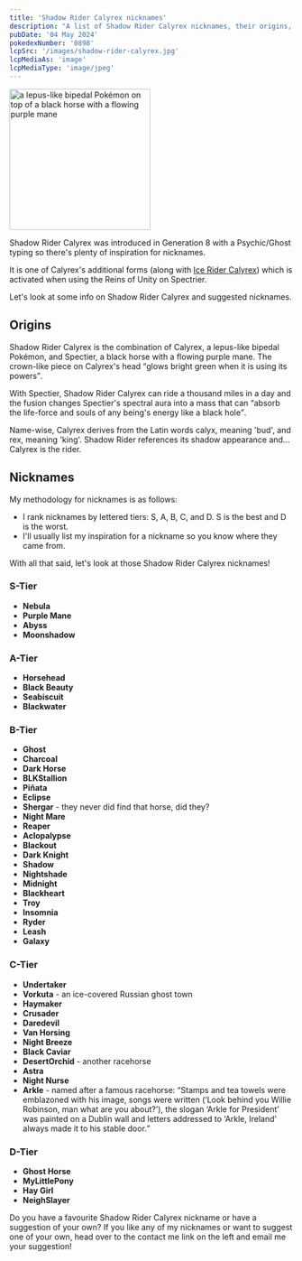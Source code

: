 ```yaml
---
title: 'Shadow Rider Calyrex nicknames'
description: "A list of Shadow Rider Calyrex nicknames, their origins, and why I think they're cool."
pubDate: '04 May 2024'
pokedexNumber: '0898'
lcpSrc: '/images/shadow-rider-calyrex.jpg'
lcpMediaAs: 'image'
lcpMediaType: 'image/jpeg'
---
```


<div class="img-center">
	<img src="/images/shadow-rider-calyrex.jpg" width="250px" height="250px" alt="a lepus-like bipedal Pokémon on top of a black horse with a flowing purple mane">
</div>

Shadow Rider Calyrex was introduced in Generation 8 with a Psychic/Ghost typing so there's plenty of inspiration for nicknames.

It is one of Calyrex's additional forms (along with [Ice Rider Calyrex](/nicknames/ice-rider-calyrex/)) which is activated when using the Reins of Unity on Spectrier.

Let's look at some info on Shadow Rider Calyrex and suggested nicknames.

## Origins

Shadow Rider Calyrex is the combination of Calyrex, a lepus-like bipedal Pokémon, and Spectier, a black horse with a flowing purple mane. The crown-like piece on Calyrex's head <q cite="https://bulbapedia.bulbagarden.net/wiki/Calyrex_(Pok%C3%A9mon)">glows bright green when it is using its powers</q>.

With Spectier, Shadow Rider Calyrex can ride a thousand miles in a day and the fusion changes Spectier's spectral aura into a mass that can <q cite="https://bulbapedia.bulbagarden.net/wiki/Calyrex_(Pok%C3%A9mon)">absorb the life-force and souls of any being's energy like a black hole</q>.

Name-wise, Calyrex derives from the Latin words calyx, meaning 'bud', and rex, meaning 'king'. Shadow Rider references its shadow appearance and... Calyrex is the rider.

## Nicknames

My methodology for nicknames is as follows:

* I rank nicknames by lettered tiers: S, A, B, C, and D. S is the best and D is the worst.
* I'll usually list my inspiration for a nickname so you know where they came from.

With all that said, let's look at those Shadow Rider Calyrex nicknames!

### S-Tier

* **Nebula**
* **Purple Mane**
* **Abyss**
* **Moonshadow**

### A-Tier

* **Horsehead**
* **Black Beauty**
* **Seabiscuit**
* **Blackwater**

### B-Tier

* **Ghost**
* **Charcoal**
* **Dark Horse**
* **BLKStallion**
* **Piñata**
* **Eclipse**
* **Shergar** - they never did find that horse, did they?
* **Night Mare**
* **Reaper**
* **Aclopalypse**
* **Blackout**
* **Dark Knight**
* **Shadow**
* **Nightshade**
* **Midnight**
* **Blackheart**
* **Troy**
* **Insomnia**
* **Ryder**
* **Leash**
* **Galaxy**

### C-Tier

* **Undertaker**
* **Vorkuta** - an ice-covered Russian ghost town
* **Haymaker**
* **Crusader**
* **Daredevil**
* **Van Horsing**
* **Night Breeze**
* **Black Caviar**
* **DesertOrchid** - another racehorse
* **Astra**
* **Night Nurse**
* **Arkle** - named after a famous racehorse: <q cite="https://www.countrylife.co.uk/out-and-about/sporting-country-pursuits/50-greatest-horses-of-all-time-75701">Stamps and tea towels were emblazoned with his image, songs were written (‘Look behind you Willie Robinson, man what are you about?’), the slogan ‘Arkle for President’ was painted on a Dublin wall and letters addressed to ‘Arkle, Ireland’ always made it to his stable door.</q>

### D-Tier

* **Ghost Horse**
* **MyLittlePony**
* **Hay Girl**
* **NeighSlayer**

Do you have a favourite Shadow Rider Calyrex nickname or have a suggestion of your own? If you like any of my nicknames or want to suggest one of your own, head over to the contact me link on the left and email me your suggestion!